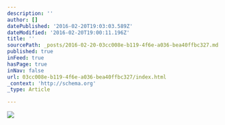 ```yaml
---
description: ''
author: []
datePublished: '2016-02-20T19:03:03.589Z'
dateModified: '2016-02-20T19:00:11.196Z'
title: ''
sourcePath: _posts/2016-02-20-03cc008e-b119-4f6e-a036-bea40ffbc327.md
published: true
inFeed: true
hasPage: true
inNav: false
url: 03cc008e-b119-4f6e-a036-bea40ffbc327/index.html
_context: 'http://schema.org'
_type: Article

---
```

![](https://the-grid-user-content.s3-us-west-2.amazonaws.com/760e4982-7dab-4345-b516-f4fe33b2bbf6.png)